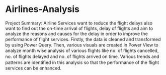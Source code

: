 # Airlines-Analysis
Project Summary:
Airline Services want to reduce the flight delays also want to find out the on-time arrival of flights, delay of flights and aim to analyze the reasons and causes for the delay in order to improve the performance of ﬂight services.
Firstly, the data is cleaned and transformed by using Power Query. Then, various visuals are created in Power View to analyze month wise analysis of various ﬂights like no. of ﬂights cancelled, no. of ﬂights  delayed and no. of ﬂights arrived on time.
Various trends and patterns are identiﬁed in this analysis so that the performance of the ﬂight services can be enhanced.

